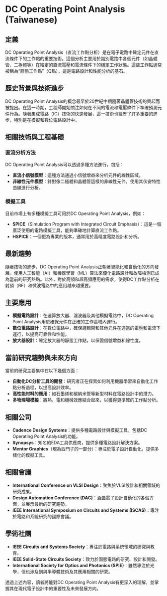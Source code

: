# DC Operating Point Analysis (Taiwanese)

## 定義 

DC Operating Point Analysis（直流工作點分析）是在電子電路中確定元件在直流條件下的工作點的重要技術。這個分析主要用於識別電路中各個元件（如晶體管、二極體等）在給定的直流電壓和電流條件下的穩定工作狀態。這些工作點通常被稱為“靜態工作點”（Q點），這是電路設計和性能分析的基石。

## 歷史背景與技術進步

DC Operating Point Analysis的概念最早於20世紀中期隨著晶體管技術的興起而被提出。在這一時期，工程師開始關注如何在不同的電流和電壓條件下準確預測元件行為。隨著集成電路（IC）技術的快速發展，這一技術也經歷了許多重要的進步，特別是在模擬和數位電路設計中。

## 相關技術與工程基礎

### 直流分析方法

DC Operating Point Analysis可以透過多種方法進行，包括：
- **直流小信號模型**：這種方法通過小信號增益來分析元件的線性區域。
- **非線性元件模型**：針對像二極體和晶體管這樣的非線性元件，使用其伏安特性曲線進行分析。

### 模擬工具

目前市場上有多種模擬工具可用於DC Operating Point Analysis，例如：
- **SPICE**（Simulation Program with Integrated Circuit Emphasis）：這是一個廣泛使用的電路模擬工具，能夠準確地計算直流工作點。
- **HSPICE**：一個更為專業的版本，通常用於高精度電路設計和分析。

## 最新趨勢

隨著技術的進步，DC Operating Point Analysis正朝著智能化和自動化的方向發展。使用人工智能（AI）和機器學習（ML）算法來優化電路設計和故障檢測已成為當前的研究熱點。此外，對於高頻和超高頻應用的需求，使得DC工作點分析在射頻（RF）和微波電路中的應用越來越重要。

## 主要應用

- **模擬電路設計**：在運算放大器、濾波器及其他模擬電路中，DC Operating Point Analysis用於確保元件在正確的工作區域內運行。
- **數位電路設計**：在數位電路中，確保邏輯閘和其他元件在適當的電壓和電流下運行，以提高可靠性和性能。
- **放大器設計**：確定放大器的靜態工作點，以保證信號增益和線性度。

## 當前研究趨勢與未來方向

當前的研究主要集中在以下幾個方面：
- **自動化DC分析工具的開發**：研究者正在探索如何利用機器學習來自動化工作點分析過程，以提高設計效率。
- **高性能材料的應用**：如石墨烯和碳納米管等新型材料在電路設計中的潛力。
- **多物理場模擬**：將熱、電和機械效應結合起來，以獲得更準確的工作點分析。

## 相關公司

- **Cadence Design Systems**：提供多種電路設計與模擬工具，包括DC Operating Point Analysis的功能。
- **Synopsys**：知名的EDA工具供應商，提供多種電路設計解決方案。
- **Mentor Graphics**（現為西門子的一部分）：專注於電子設計自動化，提供多樣化的模擬工具。

## 相關會議

- **International Conference on VLSI Design**：聚焦於VLSI設計和相關領域的研究成果。
- **Design Automation Conference (DAC)**：涵蓋電子設計自動化的各個方面，並展示最新的研究趨勢。
- **IEEE International Symposium on Circuits and Systems (ISCAS)**：專注於電路和系統研究的國際會議。

## 學術社團

- **IEEE Circuits and Systems Society**：專注於電路與系統領域的研究與教育。
- **IEEE Solid-State Circuits Society**：致力於固態電路的研究、設計和開發。
- **International Society for Optics and Photonics (SPIE)**：雖然專注於光學，但也涉及到與半導體技術及其應用相關的研究。

透過上述內容，讀者將能對DC Operating Point Analysis有更深入的理解，並掌握其在現代電子設計中的重要性及未來發展方向。